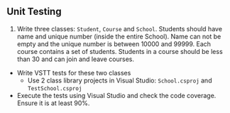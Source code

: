 ## Unit Testing

1. Write three classes: `Student`, `Course` and `School`. Students should have name and unique number (inside the entire School). Name can not be empty and the unique number is between 10000 and 99999. Each course contains a set of students. Students in a course should be less than 30 and can join and leave courses.
* Write VSTT tests for these two classes
    * Use 2 class library projects in Visual Studio: `School.csproj` and `TestSchool.csproj`
* Execute the tests using Visual Studio and check the code coverage. Ensure it is at least 90%.